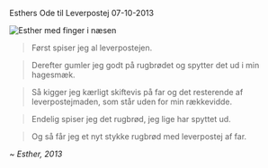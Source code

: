 Esthers Ode til Leverpostej
07-10-2013

![Esther med finger i næsen](http://static.logiskhave.dk/20131007_esther.png)

> Først spiser jeg al leverpostejen. 

> Derefter gumler jeg godt på rugbrødet og spytter det ud i min hagesmæk. 

> Så kigger jeg kærligt skiftevis på far og det resterende af leverpostejmaden, som står uden for min rækkevidde. 

> Endelig spiser jeg det rugbrød, jeg lige har spyttet ud. 

> Og så får jeg et nyt stykke rugbrød med leverpostej af far.

*~ Esther, 2013*
